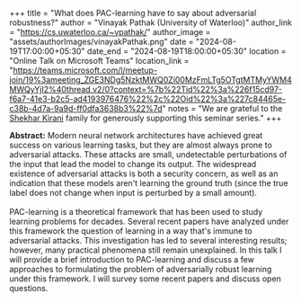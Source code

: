 +++
title = "What does PAC-learning have to say about adversarial robustness?"
author = "Vinayak Pathak (University of Waterloo)"
author_link = "https://cs.uwaterloo.ca/~vpathak/"
author_image = "assets/authorImages/vinayakPathak.png"
date = "2024-08-19T17:00:00+05:30"
date_end = "2024-08-19T18:00:00+05:30"
location = "Online Talk on Microsoft Teams"
location_link = "https://teams.microsoft.com/l/meetup-join/19%3ameeting_ZGE3NDg5NzktMWQ0Zi00MzFmLTg5OTgtMTMyYWM4MWQyYjI2%40thread.v2/0?context=%7b%22Tid%22%3a%226f15cd97-f6a7-41e3-b2c5-ad4193976476%22%2c%22Oid%22%3a%227c84465e-c38b-4d7a-9a9d-ff0dfa3638b3%22%7d"
notes = "We are grateful to the <a href = "https://www.accel.com/people/shekhar-kirani" target= "_blank">Shekhar Kirani</a> family for generously supporting this seminar series."
+++

<b>Abstract:</b>
Modern neural network architectures have achieved great success on various learning tasks, but they are almost always 
prone to adversarial attacks. These attacks are small, undetectable perturbations of the input that lead the model 
to change its output. The widespread existence of adversarial attacks is both a security concern, as well as an 
indication that these models aren't learning the ground truth (since the true label does not change when input is 
perturbed by a small amount). 
<br><br>
PAC-learning is a theoretical framework that has been used to study learning problems for decades. Several recent 
papers have analyzed under this framework the question of learning in a way that's immune to adversarial attacks. 
This investigation has led to several interesting results; however, many practical phenomena still remain unexplained. 
In this talk I will provide a brief introduction to PAC-learning and discuss a few approaches to formulating the 
problem of adversarially robust learning under this framework. I will survey some recent papers and discuss open 
questions.